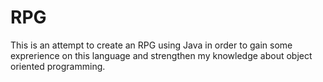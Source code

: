 # RPG

This is an attempt to create an RPG using Java in order to gain some exprerience on this language and strengthen my knowledge about object oriented programming.
